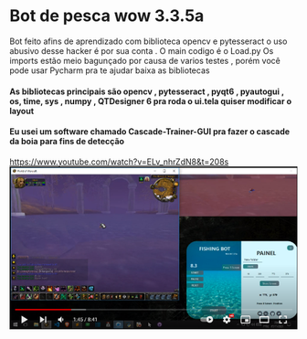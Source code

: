 # Bot de pesca wow 3.3.5a
 Bot feito afins de aprendizado com biblioteca opencv e pytesseract o uso abusivo desse hacker é por sua conta .
 O main codigo é o Load.py 
 Os imports estão meio bagunçado por causa de varios testes , porém você pode usar Pycharm pra te ajudar baixa as bibliotecas
 #### As bibliotecas principais são opencv , pytesseract , pyqt6 , pyautogui , os, time, sys , numpy , QTDesigner 6 pra roda o ui.tela quiser modificar o layout
 #### Eu usei um software chamado  Cascade-Trainer-GUI pra fazer o cascade da boia para fins de detecção

 https://www.youtube.com/watch?v=ELv_nhrZdN8&t=208s
![alt text](https://github.com/Khufos/Bot-de-pesca-wow-3.3.5a/blob/main/Screenshot_1.png)


 
 
 
 

